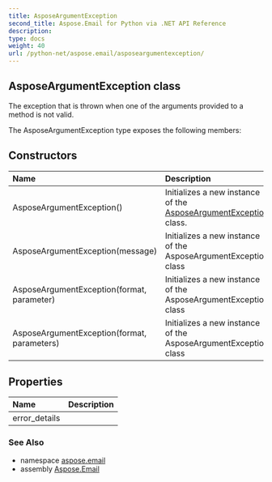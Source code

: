 ```yaml
---
title: AsposeArgumentException
second_title: Aspose.Email for Python via .NET API Reference
description: 
type: docs
weight: 40
url: /python-net/aspose.email/asposeargumentexception/
---
```


## AsposeArgumentException class

The exception that is thrown when one of the arguments provided to a method is not valid.

The AsposeArgumentException type exposes the following members:
## Constructors
| Name | Description |
| :- | :- |
|AsposeArgumentException()|Initializes a new instance of the [AsposeArgumentException](/python-net/aspose.email/asposeargumentexception/) class.|
|AsposeArgumentException(message)|Initializes a new instance of the AsposeArgumentException class|
|AsposeArgumentException(format, parameter)|Initializes a new instance of the AsposeArgumentException class|
|AsposeArgumentException(format, parameters)|Initializes a new instance of the AsposeArgumentException class|
## Properties
| Name | Description |
| :- | :- |
|error_details|  |

### See Also

* namespace [aspose.email](/python-net/aspose.email/)
* assembly [Aspose.Email](/python-net/)

